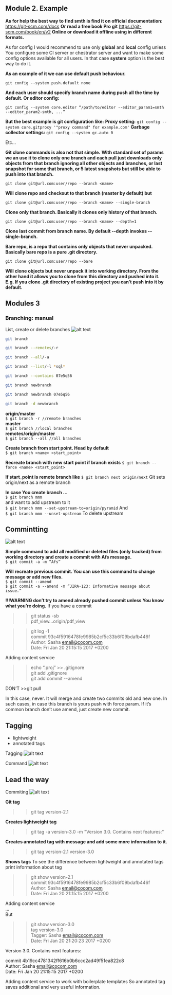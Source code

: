 ## Module 2. Example
__As for help the best way to find smth is find it on official documentation:__
<https://git-scm.com/docs>
__Or read a free book Pro git__
<https://git-scm.com/book/en/v2>
__Online or download it offline using in different formats.__
 
As for config I would recommend to use only __global__ and __local__ config unless You configure some CI server or chestrator server and want to make some config options available for all users. In that case __system__ option is the best way to do it.
 
__As an example of it we can use default push behaviour.__        
```
git config --system push.default none
```
__And each user should specify branch name during push all the time by default. Or editor config:__
```
git config --system core.editor “/path/to/editor --editor_param1=smth --editor_param2-smth, ...”
```
__But the best example is git configuration like:__
__Proxy setting:__
```git config --system core.gitproxy '"proxy command" for example.com'```
__Garbage collector settings:__
```git config --system gc.auto 0```
 
Etc…
 
__Git clone commands is also not that simple.__
__With standard set of params we an use it to clone only one branch and each pull__ __just downloads only objects from that branch ignoring all other objects and__ __branches, or last snapshot for some that branch, or 5 latest snapshots but still be__ __able to push into that branch.__
```
git clone git@url.com:user/repo --branch <name>
```
__Will clone repo and checkout to that branch (master by default) but__
```
git clone git@url.com:user/repo --branch <name> --single-branch
```
__Clone only that branch. Basically it clones only history of that branch.__
```
git clone git@url.com:user/repo --branch <name> --depth=1
```
__Clone last commit from branch name. By default --depth invokes --single-branch.__
 
__Bare repo, is a repo that contains only objects that never unpacked. Basically bare repo is a pure .git directory.__

```
git clone git@url.com:user/repo --bare
```
__Will clone objects but never unpack it into working directory. From the other hand it allows you to clone from this directory and pushed into it. E.g. If you clone .git directory of existing project you can’t push into it by default.__

## Modules 3

### Branching: manual


List, create or delete branches
![alt text](images/branching.png)
```bash
git branch

git branch --remotes/-r

git branch --all/-a

git branch --list/-l *sql*

git branch --contains 07e5q56

git branch newbranch

git branch newbranch 07e5q56

git branch -d newbranch
```
 __origin/master__  
```$ git branch -r //remote branches```   
 __master__   
```$ git branch //local branches```  
__remotes/origin/master__   
```$ git branch --all //all branches```   
 
__Create branch from start point. Head by default__  
```$ git branch <name> <start_point>```

__Recreate branch with new start point if branch exists__
```$ git branch --force <name> <start_point>```
 
__If start_point is remote branch like__
```$ git branch next origin/next```
Git sets origin/next as a remote branch

__In case You create branch ...__  
```$ git branch mmm```  
and want to add upstream to it  
```$ git branch mmm --set-upstream-to=origin/pyramid```
 And  
```$ git branch mmm --unset-upstream```
To delete upstream

## Commintting

![alt text](images/committing.png)

__Simple command to add all modified or deleted files (only tracked) from working directory and create a commit with Afs message.__  
```$ git commit -a -m ”Afs”```  

__Will recreate previous commit. You can use this command to change message or add new files.__  
```$ git commit --amend```  
```$ git commit -a --amend -m ”JIRA-123: Informative message about issue.”```  

__!!!WARNING don’t try to amend already pushed commit unless You know what you’re doing.__
If you have a commit  
>>git status -sb  
pdf_view...origin/pdf_view

>>git log -1  
commit 93c4f5916478fe9985b2cf5c33b6f09bdafb446f  
Author: Sasha <email@cocom.com>  
Date:   Fri Jan 20 21:15:15 2017 +0200  

Adding content service  
>>echo “.proj” >> .gitignore  
>>git add .gitignore  
>>git add commit --amend  

DON’T  >>git pull  

In this case, never. It will merge and create two commits old and new one. In such cases, in case this branch is yours push with force param. If it’s common branch don’t use amend, just create new commit.

## Tagging

 * lightweight
 * annotated tags

Tagging
![alt text](images/tagging1.png)

Command
![alt text](images/tagging2.png)

 ## Lead the way
Commiting
![alt text](images/checkout.png)

__Git tag__ 
>>git tag version-2.1  

__Creates lightweight tag__  
>>git tag -a version-3.0 -m "Version 3.0. Contains next features:"  

__Creates annotated tag with message and add some more information to it.__  
>>git tag
version-2.1
version-3.0

__Shows tags__
To see the difference between lightweight and annotated tags print information about tag  
>>git show version-2.1  
commit 93c4f5916478fe9985b2cf5c33b6f09bdafb446f  
Author: Sasha <email@cocom.com>  
Date:   Fri Jan 20 21:15:15 2017 +0200  

Adding content service  
...  
But  
>>git show version-3.0  
tag version-3.0  
Tagger: Sasha <email@cocom.com>  
Date:   Fri Jan 20 21:20:23 2017 +0200  

Version 3.0. Contains next features:  

commit 4b19cc4781342ff616b0b6ccc2ad49f51ea822c8  
Author: Sasha <email@cocom.com>  
Date:   Fri Jan 20 21:15:15 2017 +0200  

Adding content service to work with boilerplate templates
So annotated tag saves additional and very useful information.






